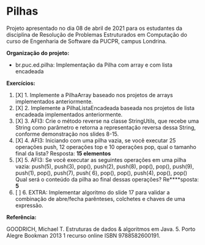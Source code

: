 # Pilhas

Projeto apresentado no dia 08 de abril de 2021 para os estudantes da disciplina de Resolução de
Problemas Estruturados em Computação do curso de Engenharia de Software da PUCPR, campus Londrina.

**Organização do projeto:**

* br.puc.ed.pilha: Implementação da Pilha com array e com lista encadeada

**Exercícios:**

1) [X] 1. Implemente a PilhaArray baseado nos projetos de arrays implementados anteriormente.
2) [X] 2. Implemente a PilhaListaEncadeada baseada nos projetos de lista encadeada implementados
   anteriormente.
3) [X] 3. AFI3: Crie o método reverse na classe StringUtils, que recebe uma String como parâmetro e retorna
   a representação reversa dessa String, conforme demonstração nos slides 8-15.
4) [X] 4. AFI3: Iniciando com uma pilha vazia, se você executar 25 operações push, 12 operações top e 10
   operações pop, qual o tamanho final da lista?
   Resposta: **15 elementos**
5) [X] 5. AFI3: Se você executar as seguintes operações em uma pilha vazia:
   push(5), push(3), pop(), push(2), push(8), pop(), pop(), push(9), push(1), pop(), push(7), push(
   6), pop(), pop(), push(4), pop(), pop()
   Qual será o conteúdo da pilha ao final dessas operações?
   Re****sposta: **5**
6) [ ] 6. EXTRA: Implementar algoritmo do slide 17 para validar a combinação de abre/fecha parênteses,
   colchetes e chaves de uma expressão.

**Referência:**

GOODRICH, Michael T. Estruturas de dados & algoritmos em Java. 5. Porto Alegre Bookman 2013 1
recurso online ISBN 9788582600191.
